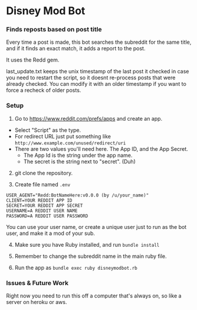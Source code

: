 # Disney Mod Bot
### Finds reposts based on post title
Every time a post is made, this bot searches the subreddit for the same title, and if it finds an exact match, it adds a report to the post.

It uses the Redd gem.

last_update.txt keeps the unix timestamp of the last post it checked in case you need to restart the script, so it doesnt re-process posts that were already checked. You can modify it with an older timestamp if you want to force a recheck of older posts.

### Setup

1) Go to https://www.reddit.com/prefs/apps and create an app. 
 - Select "Script" as the type. 
 - For redirect URL just put something like `http://www.example.com/unused/redirect/uri`
 - There are two values you'll need here. The App ID, and the App Secret.
   - The App Id is the string under the app name.
   - The secret is the string next to "secret". (Duh)

2) git clone the repository.

3) Create file named `.env` 
```
USER_AGENT="Redd:BotNameHere:v0.0.0 (by /u/your_name)"
CLIENT=YOUR REDDIT APP ID
SECRET=YOUR REDDIT APP SECRET
USERNAME=A REDDIT USER NAME
PASSWORD=A REDDIT USER PASSWORD
```

You can use your user name, or create a unique user just to run as the bot user, and make it a mod of your sub.

4) Make sure you have Ruby installed, and run `bundle install`

5) Remember to change the subreddit name in the main ruby file.

6) Run the app as `bundle exec ruby disneymodbot.rb`

### Issues & Future Work

Right now you need to run this off a computer that's always on, so like a server on heroku or aws. 
